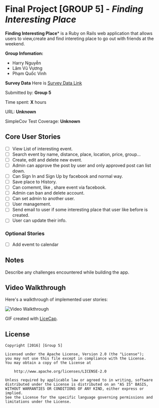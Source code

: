 # Final Project [GROUP 5] - *Finding Interesting Place*

**Finding Interesting Place*** is a Ruby on Rails web application that allows users to view,create and find intereting place to go out with friends at the weekend.

**Group Infomation:**
- Harry Nguyễn
- Lâm Vũ Vương
- Phạm Quốc Vinh 

**Survey Data**
Here is [Survey Data Link](https://docs.google.com/spreadsheets/d/1Mshfr2tfdUNzd-R1TiGoM6Yd496cfueRp3Mjqilp-rY/edit?usp=sharing)

Submitted by: **Group 5**

Time spent: **X** hours

URL: **Unknown**

SimpleCov Test Coverage: **Unknown**

## Core User Stories

* [ ] View List of interesting event.
* [ ] Search event by name, distance, place, location, price, group...
* [ ] Create, edit and delete new event.
* [ ] Admin can approve the post by user and only approved post can list down.
* [ ] Can Sign In and Sign Up by facebook and normal way.
* [ ] Save place to History.
* [ ] Can comemnt, like , share event via facebook.
* [ ] Admin can ban and delete account.
* [ ] Can set admin to another user.
* [ ] User management.
* [ ] Send email to user if some interesting place that user like before is created.  
* [ ] User can update their info.

### Optional Stories

* [ ] Add evemt to calendar


## Notes

Describe any challenges encountered while building the app.

## Video Walkthrough

Here's a walkthrough of implemented user stories:

![Video Walkthrough](unknown.gif)

GIF created with [LiceCap](http://www.cockos.com/licecap/).

## License

    Copyright [2016] [Group 5]

    Licensed under the Apache License, Version 2.0 (the "License");
    you may not use this file except in compliance with the License.
    You may obtain a copy of the License at

        http://www.apache.org/licenses/LICENSE-2.0

    Unless required by applicable law or agreed to in writing, software
    distributed under the License is distributed on an "AS IS" BASIS,
    WITHOUT WARRANTIES OR CONDITIONS OF ANY KIND, either express or implied.
    See the License for the specific language governing permissions and
    limitations under the License.